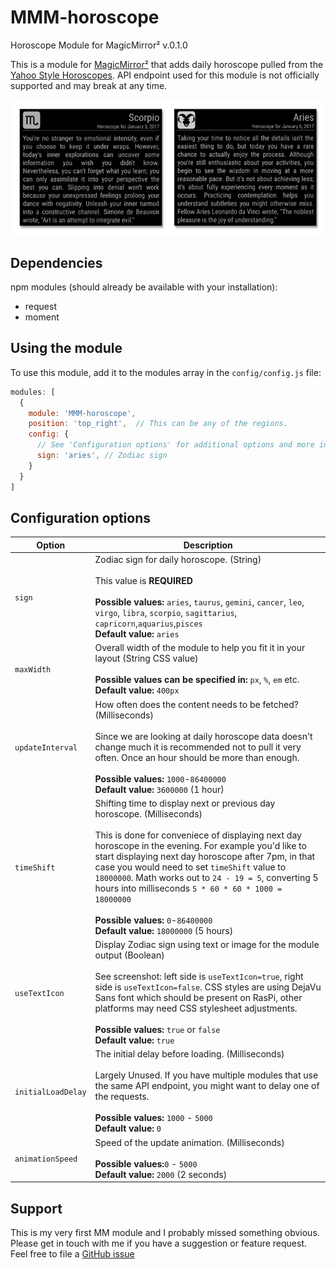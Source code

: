 # MMM-horoscope
Horoscope Module for MagicMirror² v.0.1.0


This is a module for [MagicMirror²](https://github.com/MichMich/MagicMirror) that adds daily horoscope pulled from the [Yahoo Style Horoscopes](https://www.yahoo.com/style/horoscope/). API endpoint used for this module is not officially supported and may break at any time.

![screenshot](screenshot.png)

## Dependencies

npm modules (should already be available with your installation):

- request
- moment

## Using the module

To use this module, add it to the modules array in the `config/config.js` file:

````javascript
modules: [
  {
    module: 'MMM-horoscope',
    position: 'top_right',  // This can be any of the regions.
    config: {
      // See 'Configuration options' for additional options and more information.
      sign: 'aries', // Zodiac sign
    }
  }
]
````

## Configuration options

<table width="100%">
  <!-- why, markdown... -->
  <thead>
    <tr>
      <th>Option</th>      
      <th width="100%">Description</th>
    </tr>
  <thead>
  <tbody>
    <tr>
      <td><code>sign</code></td>      
      <td>Zodiac sign for daily horoscope. (String)<br>
        <br>This value is <b>REQUIRED</b><br>
        <br><b>Possible values:</b> <code>aries</code>, <code>taurus</code>, <code>gemini</code>, <code>cancer</code>, <code>leo</code>, <code>virgo</code>, <code>libra</code>, <code>scorpio</code>, <code>sagittarius</code>, <code>capricorn</code>,<code>aquarius</code>,<code>pisces</code>
        <br><b>Default value:</b> <code>aries</code>
      </td>
    </tr>
    <tr>
      <td><code>maxWidth</code></td>
      <td>Overall width of the module to help you fit it in your layout (String CSS value)<br>
        <br><b>Possible values can be specified in:</b> <code>px</code>, <code>%</code>, <code>em</code> etc.
        <br><b>Default value:</b> <code>400px</code>
      </td>
    </tr>
    <tr>
      <td><code>updateInterval</code></td>
      <td>How often does the content needs to be fetched? (Milliseconds)<br>
      	<br>Since we are looking at daily horoscope data doesn't change much it is recommended not to pull it very often. Once an hour should be more than enough.<br>
        <br><b>Possible values:</b> <code>1000</code>-<code>86400000</code>
        <br><b>Default value:</b> <code>3600000</code> (1 hour)
      </td>
    </tr>
    <tr>
      <td><code>timeShift</code></td>
      <td>Shifting time to display next or previous day horoscope. (Milliseconds)<br>
      	<br>This is done for conveniece of displaying next day horoscope in the evening. For example you'd like to start displaying next day horoscope after 7pm, in that case you would need to set <code>timeShift</code> value to <code>18000000</code>. Math works out to <code>24 - 19 = 5</code>, converting 5 hours into milliseconds <code>5 * 60 * 60 * 1000 = 18000000</code><br>
        <br><b>Possible values:</b> <code>0</code>-<code>86400000</code>
        <br><b>Default value:</b> <code>18000000</code> (5 hours)
      </td>
    </tr>
     <tr>
      <td><code>useTextIcon</code></td>
      <td>Display Zodiac sign using text or image for the module output (Boolean)<br>
      	<br>See screenshot: left side is <code>useTextIcon=true</code>, right side is <code>useTextIcon=false</code>. CSS styles are using DejaVu Sans font which should be present on RasPi, other platforms may need CSS stylesheet adjustments.<br>
        <br><b>Possible values:</b> <code>true</code> or <code>false</code>
        <br><b>Default value:</b>  <code>true</code>
      </td>
    </tr>
    <tr>
      <td><code>initialLoadDelay</code></td>
      <td>The initial delay before loading. (Milliseconds)<br>
      <br>Largely Unused. If you have multiple modules that use the same API endpoint, you might want to delay one of the requests.<br>
        <br><b>Possible values:</b> <code>1000</code> - <code>5000</code>
        <br><b>Default value:</b>  <code>0</code>
      </td>
    </tr>
    <tr>
      <td><code>animationSpeed</code></td>
      <td>Speed of the update animation. (Milliseconds)<br>
        <br><b>Possible values:</b><code>0</code> - <code>5000</code>
        <br><b>Default value:</b> <code>2000</code> (2 seconds)
      </td>
    </tr>
  </tbody>
</table>


## Support

This is my very first MM module and I probably missed something obvious. Please get in touch with me if you have a suggestion or feature request. Feel free to file a [GitHub issue](https://github.com/morozgrafix/MMM-horoscope/issues)